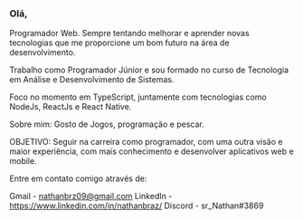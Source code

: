 ### Olá,

Programador Web. Sempre tentando melhorar e aprender novas tecnologias que me proporcione um bom futuro na área de desenvolvimento.

Trabalho como Programador Júnior e sou formado no curso de Tecnologia em Análise e Desenvolvimento de Sistemas.

Foco no momento em TypeScript, juntamente com tecnologias como NodeJs, ReactJs e React Native.

Sobre mim: Gosto de Jogos, programação e pescar.

OBJETIVO: Seguir na carreira como programador, com uma outra visão e maior experiência, com mais conhecimento e desenvolver aplicativos web e mobile.

Entre em contato comigo através de:

Gmail - nathanbrz09@gmail.com
LinkedIn - https://www.linkedin.com/in/nathanbraz/
Discord - sr_Nathan#3869
